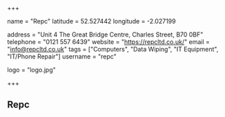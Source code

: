 +++

name = "Repc"
latitude = 52.527442
longitude =  -2.027199

address = "Unit 4 The Great Bridge Centre, Charles Street, B70 0BF"
telephone = "0121 557 6439"
website = "https://repcltd.co.uk/"
email = "info@repcltd.co.uk"
tags = ["Computers", "Data Wiping", "IT Equipment", "IT/Phone Repair"]
username = "repc"

logo = "logo.jpg"

+++

## Repc

